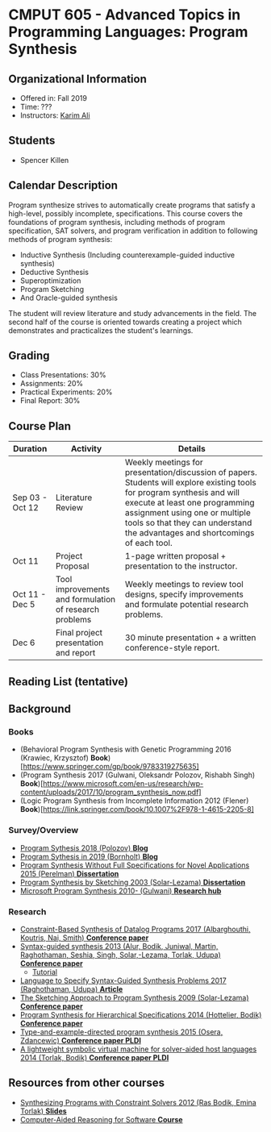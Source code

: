# CMPUT 605 - Advanced Topics in Programming Languages: Program Synthesis

## Organizational Information
* Offered in: Fall 2019
* Time: ???
* Instructors: [Karim Ali](http://karimali.ca)

## Students
- Spencer Killen

## Calendar Description

Program synthesize strives to automatically create programs that satisfy a high-level, possibly incomplete, specifications. This course covers the foundations of program synthesis, including methods of program specification, SAT solvers, and program verification in addition to following methods of program synthesis:
- Inductive Synthesis (Including counterexample-guided inductive synthesis)
- Deductive Synthesis
- Superoptimization
- Program Sketching
- And Oracle-guided synthesis  

The student will review literature and study advancements in the field. The second half of the course is oriented towards creating a project which demonstrates and practicalizes the student's learnings.

## Grading
* Class Presentations: 30%
* Assignments: 20%
* Practical Experiments: 20%
* Final Report: 30%

## Course Plan
| Duration | Activity | Details |
| ---- | -------- | ------- |
| Sep 03 - Oct 12 | Literature Review | Weekly meetings for presentation/discussion of papers. Students will explore existing tools for program synthesis and will execute at least one programming assignment using one or multiple tools so that they can understand the advantages and shortcomings of each tool. |
| Oct 11 | Project Proposal | 1-page written proposal + presentation to the instructor. |
| Oct 11 - Dec 5 | Tool improvements and formulation of research problems | Weekly meetings to review tool designs, specify improvements and formulate potential research problems. |
| Dec 6 | Final project presentation and report | 30 minute presentation + a written conference-style report. |

## Reading List (tentative)

## Background

### Books
- (Behavioral Program Synthesis with Genetic Programming 2016 (Krawiec, Krzysztof) **Book**)[https://www.springer.com/gp/book/9783319275635]
- (Program Synthesis 2017 (Gulwani, Oleksandr Polozov, Rishabh Singh) **Book**)[https://www.microsoft.com/en-us/research/wp-content/uploads/2017/10/program_synthesis_now.pdf]
- (Logic Program Synthesis from Incomplete Information 2012 (Flener) **Book**)[https://link.springer.com/book/10.1007%2F978-1-4615-2205-8]


### Survey/Overview
- [Program Sythesis 2018 (Polozov) **Blog**](https://alexpolozov.com/blog/program-synthesis-2018/)
- [Program Sythesis in 2019 (Bornholt) **Blog**](https://blog.sigplan.org/2019/07/31/program-synthesis-in-2019/)
- [Program Synthesis Without Full Specifications for Novel Applications 2015 (Perelman) **Dissertation**](https://homes.cs.washington.edu/~djg/theses/perelman_dissertation.pdf)
- [Program Synthesis by Sketching 2003 (Solar-Lezama) **Dissertation**](http://citeseerx.ist.psu.edu/viewdoc/download?doi=10.1.1.207.9048&rep=rep1&type=pdf)
- [Microsoft Program Synthesis 2010- (Gulwani) **Research hub**](https://www.microsoft.com/en-us/research/project/program-synthesis/)


### Research
- [Constraint-Based Synthesis of Datalog Programs 2017 (Albarghouthi, Koutris, Nai, Smith) **Conference paper**](https://link.springer.com/chapter/10.1007/978-3-319-66158-2_44)
- [Syntax-guided synthesis 2013 (Alur, Bodik, Juniwal, Martin, Raghothaman, Seshia, Singh, Solar,-Lezama, Torlak, Udupa) **Conference paper**](https://ieeexplore-ieee-org.login.ezproxy.library.ualberta.ca/abstract/document/6679385)
  - [Tutorial](https://ieeexplore-ieee-org.login.ezproxy.library.ualberta.ca/document/6670958)
- [Language to Specify Syntax-Guided Synthesis Problems 2017 (Raghothaman, Udupa) **Article**](https://arxiv.org/pdf/1405.5590.pdf)
- [The Sketching Approach to Program Synthesis 2009 (Solar-Lezama) **Conference paper**](https://link.springer.com/chapter/10.1007/978-3-642-10672-9_3)
- [Program Synthesis for Hierarchical Specifications 2014 (Hottelier, Bodik) **Conference paper**](https://www.semanticscholar.org/paper/Program-Synthesis-for-Hierarchical-Specifications-Hottelier-Bodik/315c8a3966282c1f7718e07aa92e6f7ba335974a)
- [Type-and-example-directed program synthesis 2015 (Osera, Zdancewic) **Conference paper PLDI**](https://dl.acm.org/citation.cfm?id=2738007)
- [A lightweight symbolic virtual machine for solver-aided host languages 2014 (Torlak, Bodik) **Conference paper PLDI**](https://dl.acm.org/citation.cfm?id=2594340)

## Resources from other courses
- [Synthesizing Programs with
Constraint Solvers 2012 (Ras Bodik, Emina Torlak) **Slides**](https://homes.cs.washington.edu/~bodik/ucb/Files/2012/CAV-2012.pdf)
- [Computer-Aided Reasoning for Software **Course**](https://courses.cs.washington.edu/courses/cse507/14au/sched.html)

